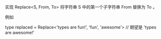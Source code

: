 <!--
 * @Author: xiongfeng '343138759@qq.com'
 * @Date: 2022-05-10 20:00:23
 * @LastEditors: xiongfeng '343138759@qq.com'
 * @LastEditTime: 2022-05-10 20:00:49
 * @FilePath: \Typescript练习d:\王者农药plus\web前端\ts-challenge\type-challenges\Replace\readme.md
 * @Description: 这是默认设置,请设置`customMade`, 打开koroFileHeader查看配置 进行设置: https://github.com/OBKoro1/koro1FileHeader/wiki/%E9%85%8D%E7%BD%AE
-->
实现 Replace<S, From, To> 将字符串 S 中的第一个子字符串 From 替换为 To 。

例如

type replaced = Replace<'types are fun!', 'fun', 'awesome'> // 期望是 'types are awesome!'